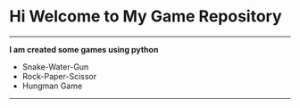 # Hi Welcome to My Game Repository
***

**I am created some games using python**
- Snake-Water-Gun
- Rock-Paper-Scissor
- Hungman Game
---


